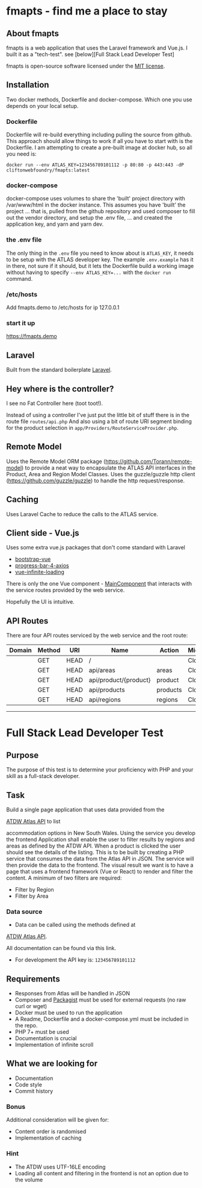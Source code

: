 # fmapts - find me a place to stay

## About fmapts

fmapts is a web application that uses the Laravel framework and Vue.js.
I built it as a "tech-test". see [below][Full Stack Lead Developer Test]

fmapts is open-source software licensed under the [MIT license](https://opensource.org/licenses/MIT).

## Installation 
Two docker methods, Dockerfile and docker-compose. Which one you use depends on your local setup.

### Dockerfile
Dockerfile will re-build everything including pulling the source from github. 
This approach should allow things to work if all you have to start with is the Dockerfile.
I am attempting to create a pre-built image at docker hub, so all you need is:

`docker run --env ATLAS_KEY=123456789101112 -p 80:80 -p 443:443 -dP cliftonwebfoundry/fmapts:latest`

### docker-compose
docker-compose uses volumes to share the 'built' project directory with /var/www/html in the docker instance. 
This assumes you have 'built' the project ... that is, pulled from the github repository and used composer to fill out the vendor directory,
and setup the .env file, ... and created the application key,  and yarn and yarn dev.

### the .env file
The only thing in the `.env` file you need to know about is `ATLAS_KEY`, it needs to be setup with the ATLAS developer key.
The example `.env.example` has it in there, not sure if it should, but it lets the Dockerfile build a working image without having to 
specify `--env ATLAS_KEY=...` with the `docker run` command.

### /etc/hosts
Add fmapts.demo to /etc/hosts for ip 127.0.0.1

### start it up

https://fmapts.demo

## Laravel
Built from the standard boilerplate [Laravel](https://laravel.com/).

## Hey where is the controller?

I see no Fat Controller here (toot toot!).

Instead of using a controller I've just put the little bit of stuff there is in the route file  `routes/api.php`
And also using a bit of route URI segment binding for the product selection in `app/Providers/RouteServiceProvider.php`.

## Remote Model
Uses the Remote Model ORM package (https://github.com/Torann/remote-model) to provide a neat way to encapsulate the 
ATLAS API interfaces in the Product, Area and Region Model Classes.
Uses the guzzle/guzzle http client (https://github.com/guzzle/guzzle) to handle the http request/response.

## Caching
Uses Laravel Cache to reduce the calls to the ATLAS service.

## Client side - Vue.js
Uses some extra vue.js packages that don't come standard with Laravel
- [bootstrap-vue](https://bootstrap-vue.js.org/) 
- [progress-bar-4-axios](https://github.com/rikmms/progress-bar-4-axios#readme)
- [vue-infinite-loading](https://github.com/PeachScript/vue-infinite-loading)

There is only the one Vue component - [MainComponent](https://github.com/nclifton/fmapts/blob/master/resources/js/components/MainComponent.vue) 
that interacts with the service routes provided by the web service.

Hopefully the UI is intuitive.

## API Routes
There are four API routes serviced by the web service and the root route:

  Domain | Method   | URI                   | Name     | Action  | Middleware
---------|----------|-----------------------|----------|---------|------------
         | GET|HEAD | /                     |          | Closure | web        
         | GET|HEAD | api/areas             | areas    | Closure | api        
         | GET|HEAD | api/product/{product} | product  | Closure | api        
         | GET|HEAD | api/products          | products | Closure | api        
         | GET|HEAD | api/regions           | regions  | Closure | api        


---



# Full Stack Lead Developer Test
## Purpose
The purpose of this test is to determine your proficiency with PHP
and your skill
as a full-stack developer.
## Task
Build a single page application that uses data provided from the

[ATDW Atlas API](http://developer.atdw.com.au/ATLAS/API/ATDWO-atlas.html) to list

accommodation options in New South Wales. Using the service you
develop the frontend
Application shall enable the user to filter results by regions and
areas as defined
by the ATDW API.
When a product is clicked the user should see the details of the
listing.
This is to be built by creating a PHP service that consumes the data
from the Atlas
API in JSON. The service will then provide the data to the frontend.
The visual result we want is to have a page that uses a frontend
framework
(Vue or React) to render and filter the content.
A minimum of two filters are required:
* Filter by Region
* Filter by Area
### Data source
* Data can be called using the methods defined at

[ATDW Atlas API](http://developer.atdw.com.au/ATLAS/API/ATDWO-atlas.html).

All documentation can be found via this link.
* For development the API key is: `123456789101112`
## Requirements
* Responses from Atlas will be handled in JSON
* Composer and [Packagist](https://packagist.org/) must be used for
external
requests (no raw curl or wget)
* Docker must be used to run the application
* A Readme, Dockerfile and a docker-compose.yml must be included in
the repo.
* PHP 7+ must be used
* Documentation is crucial
* Implementation of infinite scroll
## What we are looking for
* Documentation
* Code style
* Commit history

### Bonus
Additional consideration will be given for:
* Content order is randomised
* Implementation of caching
### Hint
* The ATDW uses UTF-16LE encoding
* Loading all content and filtering in the frontend is not an option
due to the
volume


